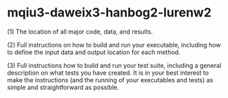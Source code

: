 # mqiu3-daweix3-hanbog2-lurenw2

(1) The location of all major code, data, and results. 

(2) Full instructions on how to build and run your executable, including how to define the input data and output location for each method. 

(3) Full instructions how to build and run your test suite, including a general description on what tests you have created. It is in your best interest to make the instructions (and the running of your executables and tests) as simple and straightforward as possible.